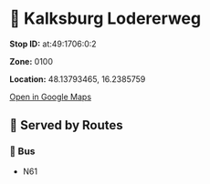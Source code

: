 # 🚉 Kalksburg Lodererweg


**Stop ID:** at:49:1706:0:2

**Zone:** 0100

**Location:** 48.13793465, 16.2385759

[Open in Google Maps](https://www.google.com/maps?q=48.13793465,16.2385759)

## 🚆 Served by Routes

### 🚌 Bus
- N61